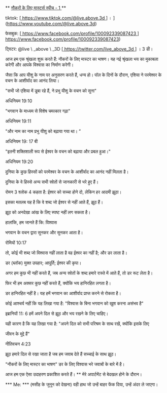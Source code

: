 ** <u> नौकरों के लिए मास्टर्स स्पीच - 1 </u> **

tiktok:
[<u> https://www.tiktok.com/@live.above.3d </u>] । ] (https://www.youtube.com/@live.above.3d)

फेसबुक:
[<u> https://www.facebook.com/profile/100092339087423 </u>] https://www.facebook.com/profile/100092339087423)

ट्विटर: @live \ _above \ _3D
[<u> https://twitter.com/live_above_3d </u>] । 3 डी।

आज हम एक श्रृंखला शुरू करते हैं: नौकरों के लिए मास्टर का भाषण।
यह नई श्रृंखला भय का मुकाबला करेगी और आपके विश्वास का निर्माण करेगी।

जैसा कि आप यीशु के नाम पर अनुसरण करते हैं, धन्य हो।
पॉल के दिनों के दौरान, एशिया ने परमेश्वर के वचन के आशीर्वाद का आनंद लिया।

"सभी जो एशिया में डूबा रहे हैं, ने प्रभु यीशु के वचन को सुना"

अधिनियम 19:10

"भगवान के माध्यम से विशेष चमत्कार गढ़ा"

अधिनियम 19:11

"और नाम का नाम प्रभु यीशु को बढ़ाया गया था। ”

अधिनियम 19: 17 बी

"इतनी शक्तिशाली रूप से ईश्वर के वचन को बढ़ाया और प्रबल हुआ।"

अधिनियम 19:20

दुनिया के कुछ हिस्सों को परमेश्वर के वचन के आशीर्वाद का आनंद नहीं मिलता है।

दुनिया के वे हिस्से अन्य सभी स्रोतों से जानकारी से भरे हुए हैं।

रोमन 3 श्लोक 4 कहता है: ईश्वर को सच्चा होने दो, लेकिन हर आदमी झूठा।

इसका मतलब यह है कि वे शब्द जो ईश्वर से नहीं आते हैं, झूठ हैं।

झूठ को अनदेखा आंख के लिए स्पष्ट नहीं लग सकता है।

हालांकि, हम जानते हैं कि: विश्वास

भगवान के वचन द्वारा सुनकर और सुनकर आता है।

रोमियों 10:17

तो, कोई भी शब्द जो विश्वास नहीं लाता है वह ईश्वर का नहीं है; और डर लाता है।

डर (ब्लॉक) मुक्त उपहार; आपूर्ति; ईश्वर की कृपा।

अगर हम कुछ भी नहीं करते हैं, जब अन्य स्रोतों के शब्द हमारे रास्ते में आते हैं, तो डर
रूट लेता है।

फिर भी हम अक्सर कुछ नहीं करते हैं, क्योंकि भय हानिरहित लगता है।

डर हानिरहित नहीं है। यह हमें भगवान का आशीर्वाद प्राप्त करने से रोकता है।

कोई आश्चर्य नहीं कि यह लिखा गया है: "विश्वास के बिना भगवान को खुश करना असंभव है"

इब्रानियों 11: 6
हमें अपने दिल से झूठ और भय रखने के लिए चाहिए।

यही कारण है कि यह लिखा गया है: "अपने दिल को सभी परिश्रम के साथ रखें, क्योंकि इसके लिए

जीवन के मुद्दे हैं"

नीतिवचन 4:23

झूठ हमारे दिल से रखा जाता है जब हम जवाब देते हैं सच्चाई के साथ झूठ।

"नौकरों के लिए मास्टर का भाषण" डर के लिए विश्वास भरे जवाबों के बारे में है।

आज हम एक ऐसा उदाहरण प्रकाशित करते हैं।
** मेरे अपार्टमेंट से बेदखल होने के दौरान।

*** Me: *** (मसीह के जुनून को देखना) वही हाथ जो    उन्हें बाहर फेंक दिया, उन्हें अंदर ले जाएगा।





